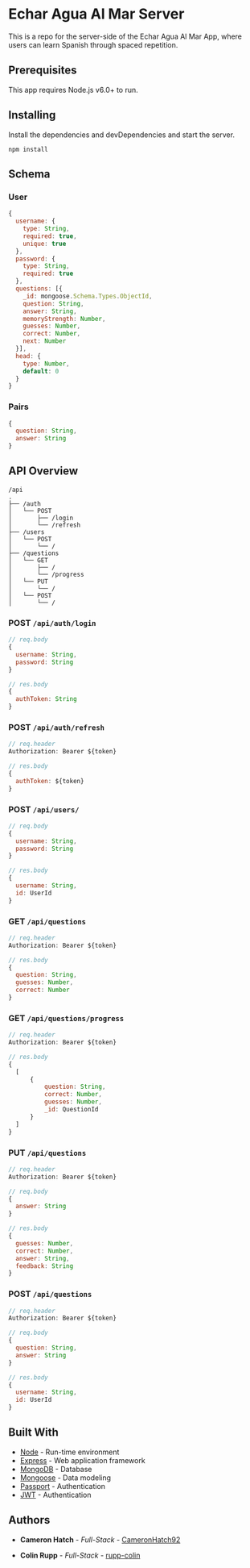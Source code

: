 # Echar Agua Al Mar Server

This is a repo for the server-side of the Echar Agua Al Mar App, where users can learn Spanish through spaced repetition.

## Prerequisites

This app requires Node.js v6.0+ to run.

## Installing
Install the dependencies and devDependencies and start the server.

```
npm install
```

## Schema

### User

```js
{
  username: {
    type: String,
    required: true,
    unique: true
  },
  password: {
    type: String,
    required: true
  },
  questions: [{
    _id: mongoose.Schema.Types.ObjectId,
    question: String,
    answer: String,
    memoryStrength: Number,
    guesses: Number,
    correct: Number,
    next: Number
  }],
  head: {
    type: Number,
    default: 0
  }
}
```

### Pairs

```js
{
  question: String,
  answer: String
}
```

## API Overview

```text
/api
.
├── /auth
│   └── POST
│       ├── /login
│       └── /refresh
├── /users
│   └── POST
│       └── /
├── /questions
│   └── GET
│       ├── /
│       └── /progress
│   └── PUT
│       └── /
│   └── POST
│       └── /

```

### POST `/api/auth/login`

```js
// req.body
{
  username: String,
  password: String
}

// res.body
{
  authToken: String
}
```

### POST `/api/auth/refresh`

```js
// req.header
Authorization: Bearer ${token}

// res.body
{
  authToken: ${token}
}
```

### POST `/api/users/`

```js
// req.body
{
  username: String,
  password: String
}

// res.body
{
  username: String,
  id: UserId
}
```
### GET `/api/questions`

```js
// req.header
Authorization: Bearer ${token}

// res.body
{
  question: String,
  guesses: Number,
  correct: Number            
}
```

### GET `/api/questions/progress`

```js
// req.header
Authorization: Bearer ${token}

// res.body
{
  [
      {
          question: String,
          correct: Number,
          guesses: Number,
          _id: QuestionId
      }
  ]
}
```
### PUT `/api/questions`

```js
// req.header
Authorization: Bearer ${token}

// req.body
{
  answer: String
}

// res.body
{
  guesses: Number,
  correct: Number,
  answer: String,
  feedback: String
}
```
### POST `/api/questions`

```js
// req.header
Authorization: Bearer ${token}

// req.body
{
  question: String,  
  answer: String
}

// res.body
{
  username: String,
  id: UserId
}

```

## Built With

* [Node](https://nodejs.org/en/) - Run-time environment
* [Express](https://expressjs.com/) - Web application framework
* [MongoDB](https://www.mongodb.com/) - Database
* [Mongoose](https://mongoosejs.com/) - Data modeling
* [Passport](http://www.passportjs.org/docs/) - Authentication
* [JWT](https://jwt.io/) - Authentication

## Authors

* **Cameron Hatch** - *Full-Stack* - [CameronHatch92](https://github.com/CameronHatch92)

* **Colin Rupp** - *Full-Stack* - [rupp-colin](https://github.com/rupp-colin)
